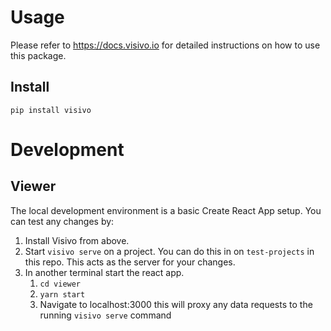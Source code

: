 # Usage

Please refer to https://docs.visivo.io for detailed instructions on how to use this package.

## Install

```
pip install visivo
```

# Development

## Viewer

The local development environment is a basic Create React App setup.  You can test any changes by:

1. Install Visivo from above.
1. Start `visivo serve` on a project.  You can do this in on `test-projects` in this repo. This acts as the server for your changes.
1. In another terminal start the react app.  
    1. `cd viewer`
    1. `yarn start`
    1. Navigate to localhost:3000 this will proxy any data requests to the running `visivo serve` command 
